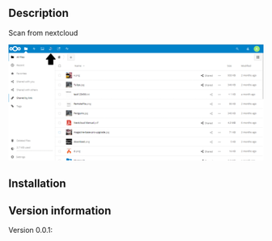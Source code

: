 Description
-----------
Scan from nextcloud

![](https://raw.githubusercontent.com/sndkcorp/nextcloud/master/apps/twainwebscan/img/scan.gif)

Installation
------------

Version information
-------------
Version 0.0.1:
